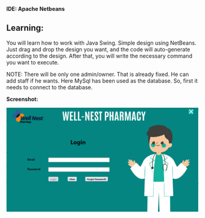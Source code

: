 __IDE: Apache Netbeans__

## Learning:
You will learn how to work with Java Swing. Simple design using NetBeans. Just drag and drop the design you want, and the code will auto-generate according to the design. After that, you will write the necessary command you want to execute.

NOTE: There will be only one admin/owner. That is already fixed. He can add staff if he wants. Here MySql has been used as the database. So, first it needs to connect to the database.

**Screenshot:**

![](001.png)
